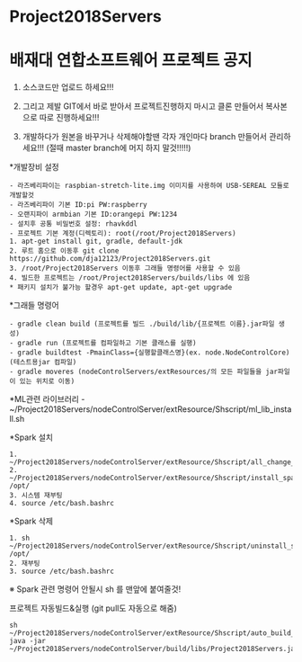 # Project2018Servers

<h1>배재대 연합소프트웨어 프로젝트 공지</h1>

1. 소스코드만 업로드 하세요!!!

2. 그리고 제발 GIT에서 바로 받아서 프로젝트진행하지 마시고 클론 만들어서 복사본으로 따로 진행하세요!!!

3. 개발하다가 원본을 바꾸거나 삭제해야할땐 각자 개인마다 branch 만들어서 관리하세요!!! (절때 master branch에 머지 하지 말것!!!!!)

*개발장비 설정

    - 라즈베리파이는 raspbian-stretch-lite.img 이미지를 사용하여 USB-SEREAL 모듈로 개발할것
    - 라즈베리파이 기본 ID:pi PW:raspberry
    - 오랜지파이 armbian 기본 ID:orangepi PW:1234
    - 설치후 공통 비밀번호 설정: rhavkddl
    - 프로젝트 기본 계정(디렉토리): root(/root/Project2018Servers)
    1. apt-get install git, gradle, default-jdk
    2. 루트 홈으로 이동후 git clone https://github.com/dja12123/Project2018Servers.git
    3. /root/Project2018Servers 이동후 그래들 명령어를 사용할 수 있음
    4. 빌드한 프로젝트는 /root/Project2018Servers/builds/libs 에 있음
    * 패키지 설치가 불가능 할경우 apt-get update, apt-get upgrade
    

*그래들 명령어

    - gradle clean build (프로젝트를 빌드 ./build/lib/{프로젝트 이름}.jar파일 생성)
    - gradle run (프로젝트를 컴파일하고 기본 클래스를 실행)
    - gradle buildtest -PmainClass={실행할클래스명}(ex. node.NodeControlCore) (테스트용jar 컴파일)
    - gradle moveres (nodeControlServers/extResources/의 모든 파일들을 jar파일이 있는 위치로 이동)
   
   
*ML관련 라이브러리 
    - ~/Project2018Servers/nodeControlServer/extResource/Shscript/ml_lib_install.sh
   
*Spark 설치

    1. ~/Project2018Servers/nodeControlServer/extResource/Shscript/all_change_unix.sh
    2. ~/Project2018Servers/nodeControlServer/extResource/Shscript/install_spark.sh /opt/
    3. 시스템 재부팅
    4. source /etc/bash.bashrc
    
    
*Spark 삭제
    
    1. sh ~/Project2018Servers/nodeControlServer/extResource/Shscript/uninstall_spark.sh /opt/
    2. 재부팅
    3. source /etc/bash.bashrc

※ Spark 관련 명령어 안될시 sh 를 맨앞에 붙여줄것!

프로젝트 자동빌드&실행 (git pull도 자동으로 해줌)

    sh ~/Project2018Servers/nodeControlServer/extResource/Shscript/auto_build_proj.sh 
    java -jar ~/Project2018Servers/nodeControlServer/build/libs/Project2018Servers.jar
